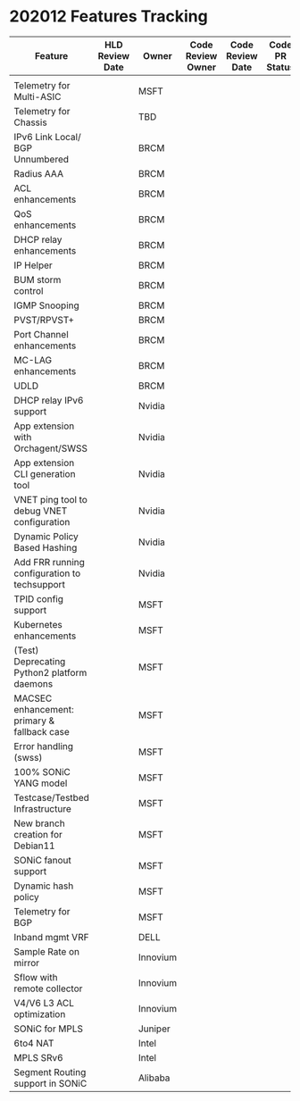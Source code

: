 # 202012 Features Tracking

| Feature| HLD<br/>Review<br/>Date | Owner| Code<br>Review<br>Owner| Code<br>Review<br>Date | Code PR Status   |
| ------ | ------- | -----|---------| ------------ | ---------- | 
| | | |  | | |
| Telemetry for Multi-ASIC | |	MSFT  |  | | |
| Telemetry for Chassis | |	TBD | |  | | 
| IPv6 Link Local/ BGP Unnumbered | |	BRCM | |  | | 
| Radius AAA	| | BRCM | |  | | 
| ACL enhancements	| | BRCM | |  | | 
| QoS enhancements	 || BRCM | |  | | 
| DHCP relay enhancements|	 | BRCM | |  | | 
| IP Helper	| | BRCM | |  | | 
| BUM storm control	| | BRCM | |  | | 
| IGMP Snooping	| | BRCM | |  | | 
| PVST/RPVST+	| | BRCM | |  | | 
| Port Channel enhancements	| | BRCM | |  | | 
| MC-LAG enhancements	| | BRCM | |  | | 
| UDLD	| | BRCM | |  | | 
| DHCP relay IPv6 support	| | Nvidia | |  | | 
| App extension with Orchagent/SWSS	| | Nvidia | |  | | 
| App extension CLI generation tool	| | Nvidia | |  | | 
| VNET ping tool to debug VNET configuration|	 | Nvidia | |  | | 
| Dynamic Policy Based Hashing	| | Nvidia | |  | | 
| Add FRR running configuration to techsupport|	 | Nvidia | |  | | 
| TPID config support 	| | MSFT | |  | | 
| Kubernetes enhancements	| | MSFT | |  | | 
| (Test) Deprecating Python2 platform daemons	| | MSFT | |  | | 
| MACSEC enhancement: primary & fallback case	| | MSFT | |  | | 
| Error handling (swss)	| | MSFT | |  | | 
| 100% SONiC YANG model	 | | MSFT | |  | | 
| Testcase/Testbed Infrastructure|	 | MSFT | |  | | 
| New branch creation for Debian11	| | MSFT | |  | | 
| SONiC fanout support	| | MSFT | |  | | 
| Dynamic hash policy|	 | MSFT | |  | | 
| Telemetry for BGP	| | MSFT | |  | | 
| Inband mgmt VRF |	 | DELL | |  | | 
| Sample Rate on mirror	| | Innovium | |  | | 
| Sflow with remote collector |	 | Innovium | |  | | 
| V4/V6 L3 ACL optimization	| | Innovium | |  | | 
| SONiC for MPLS	| | Juniper | |  | | 
| 6to4 NAT	| | Intel | |  | | 
| MPLS SRv6	| | Intel | |  | | 
| Segment Routing support in SONiC	| | Alibaba | |  | | 
